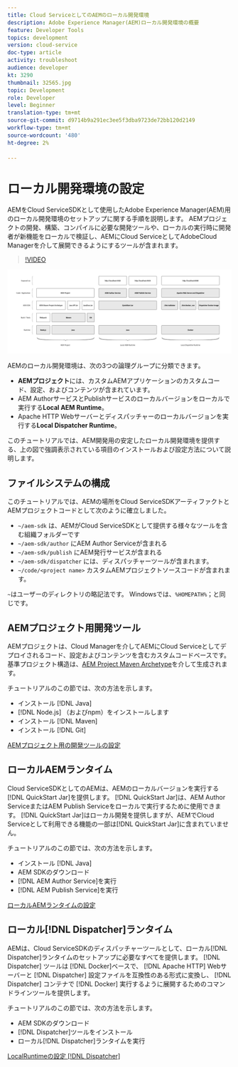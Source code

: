 ```yaml
---
title: Cloud ServiceとしてのAEMのローカル開発環境
description: Adobe Experience Manager(AEM)ローカル開発環境の概要
feature: Developer Tools
topics: development
version: cloud-service
doc-type: article
activity: troubleshoot
audience: developer
kt: 3290
thumbnail: 32565.jpg
topic: Development
role: Developer
level: Beginner
translation-type: tm+mt
source-git-commit: d9714b9a291ec3ee5f3dba9723de72bb120d2149
workflow-type: tm+mt
source-wordcount: '480'
ht-degree: 2%

---
```



# ローカル開発環境の設定

AEMをCloud ServiceSDKとして使用したAdobe Experience Manager(AEM)用のローカル開発環境のセットアップに関する手順を説明します。 AEMプロジェクトの開発、構築、コンパイルに必要な開発ツールや、ローカルの実行時に開発者が新機能をローカルで検証し、AEMにCloud ServiceとしてAdobeCloud Managerを介して展開できるようにするツールが含まれます。

>[!VIDEO](https://video.tv.adobe.com/v/32565/?quality=12&learn=on)

![Cloud Serviceローカル開発環境スタックとしてのAEM](./assets/overview/aem-sdk-technology-stack.png)

AEMのローカル開発環境は、次の3つの論理グループに分類できます。

+ __AEMプロジェクト__&#x200B;には、カスタムAEMアプリケーションのカスタムコード、設定、およびコンテンツが含まれています。
+ AEM AuthorサービスとPublishサービスのローカルバージョンをローカルで実行する&#x200B;__Local AEM Runtime__。
+ Apache HTTP Webサーバーとディスパッチャーのローカルバージョンを実行する&#x200B;__Local Dispatcher Runtime__。

このチュートリアルでは、AEM開発用の安定したローカル開発環境を提供する、上の図で強調表示されている項目のインストールおよび設定方法について説明します。

## ファイルシステムの構成

このチュートリアルでは、AEMの場所をCloud ServiceSDKアーティファクトとAEMプロジェクトコードとして次のように確立しました。

+ `~/aem-sdk` は、AEMがCloud ServiceSDKとして提供する様々なツールを含む組織フォルダーです
+ `~/aem-sdk/author` にAEM Author Serviceが含まれる
+ `~/aem-sdk/publish` にAEM発行サービスが含まれる
+ `~/aem-sdk/dispatcher` には、ディスパッチャーツールが含まれます。
+ `~/code/<project name>` カスタムAEMプロジェクトソースコードが含まれます。

`~`はユーザーのディレクトリの略記法です。 Windowsでは、`%HOMEPATH%`；と同じです。

## AEMプロジェクト用開発ツール

AEMプロジェクトは、Cloud Managerを介してAEMにCloud Serviceとしてデプロイされるコード、設定およびコンテンツを含むカスタムコードベースです。 基準プロジェクト構造は、[AEM Project Maven Archetype](https://github.com/adobe/aem-project-archetype)を介して生成されます。

チュートリアルのこの節では、次の方法を示します。

+ インストール [!DNL Java]
+ [!DNL Node.js] （およびnpm）をインストールします
+ インストール [!DNL Maven]
+ インストール [!DNL Git]

[AEMプロジェクト用の開発ツールの設定](./development-tools.md)

## ローカルAEMランタイム

Cloud ServiceSDKとしてのAEMは、AEMのローカルバージョンを実行する[!DNL QuickStart Jar]を提供します。 [!DNL QuickStart Jar]は、AEM Author ServiceまたはAEM Publish Serviceをローカルで実行するために使用できます。 [!DNL QuickStart Jar]はローカル開発を提供しますが、AEMでCloud Serviceとして利用できる機能の一部は[!DNL QuickStart Jar]に含まれていません。

チュートリアルのこの節では、次の方法を示します。

+ インストール [!DNL Java]
+ AEM SDKのダウンロード
+ [!DNL AEM Author Service]を実行
+ [!DNL AEM Publish Service]を実行

[ローカルAEMランタイムの設定](./aem-runtime.md)

## ローカル[!DNL Dispatcher]ランタイム

AEMは、Cloud ServiceSDKのディスパッチャーツールとして、ローカル[!DNL Dispatcher]ランタイムのセットアップに必要なすべてを提供します。 [!DNL Dispatcher] ツールは [!DNL Docker]ベースで、 [!DNL Apache HTTP] Webサーバーと [!DNL Dispatcher] 設定ファイルを互換性のある形式に変換し、 [!DNL Dispatcher] コンテナで [!DNL Docker] 実行するように展開するためのコマンドラインツールを提供します。

チュートリアルのこの節では、次の方法を示します。

+ AEM SDKのダウンロード
+ [!DNL Dispatcher]ツールをインストール
+ ローカル[!DNL Dispatcher]ランタイムを実行

[LocalRuntimeの設定 [!DNL Dispatcher] ](./dispatcher-tools.md)
